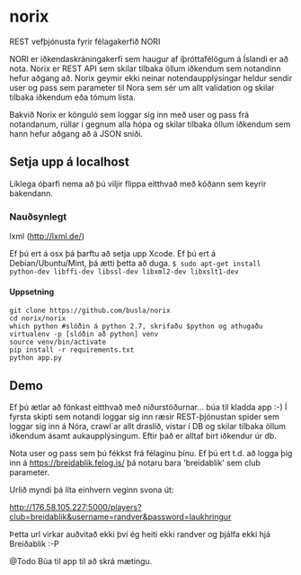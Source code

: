 # norix
REST vefþjónusta fyrir félagakerfið NORI

NORI er iðkendaskráningakerfi sem haugur af íþróttafélögum á Íslandi er að nota. Norix er REST API sem skilar tilbaka öllum iðkendum sem notandinn hefur aðgang að. Norix geymir ekki neinar notendaupplýsingar heldur sendir user og pass sem parameter til Nora sem sér um allt validation og skilar tilbaka iðkendum eða tómum lista.

Bakvið Norix er könguló sem loggar sig inn með user og pass frá notandanum, rúllar í gegnum alla hópa og skilar tilbaka öllum iðkendum sem hann hefur aðgang að á JSON sniði.

## Setja upp á localhost
Líklega óþarfi nema að þú viljir flippa eitthvað með kóðann sem keyrir bakendann.

### Nauðsynlegt
lxml (http://lxml.de/)

Ef þú ert á osx þá þarftu að setja upp Xcode.
Ef þú ert á Debian/Ubuntu/Mint, þá ætti þetta að duga.
`$ sudo apt-get install python-dev libffi-dev libssl-dev libxml2-dev libxslt1-dev`

#### Uppsetning
```
git clone https://github.com/busla/norix
cd norix/norix
which python #slóðin á python 2.7, skrifaðu $python og athugaðu
virtualenv -p [slóðin að python] venv
source venv/bin/activate
pip install -r requirements.txt
python app.py

```

## Demo
Ef þú ætlar að fönkast eitthvað með niðurstöðurnar... búa til kladda app :-)
Í fyrsta skipti sem notandi loggar sig inn ræsir REST-þjónustan spider sem loggar sig inn á Nóra, crawl´ar allt draslið, vistar í DB og skilar tilbaka öllum iðkendum ásamt aukaupplýsingum. Eftir það er alltaf birt iðkendur úr db.

Nota user og pass sem þú fékkst frá félaginu þínu. Ef þú ert t.d. að logga þig inn á https://breidablik.felog.is/ þá notaru bara 'breidablik' sem club parameter.

Urlið myndi þá líta einhvern veginn svona út:

http://176.58.105.227:5000/players?club=breidablik&username=randver&password=laukhringur

Þetta url virkar auðvitað ekki því ég heiti ekki randver og þjálfa ekki hjá Breiðablik :-P

@Todo
Búa til app til að skrá mætingu.

